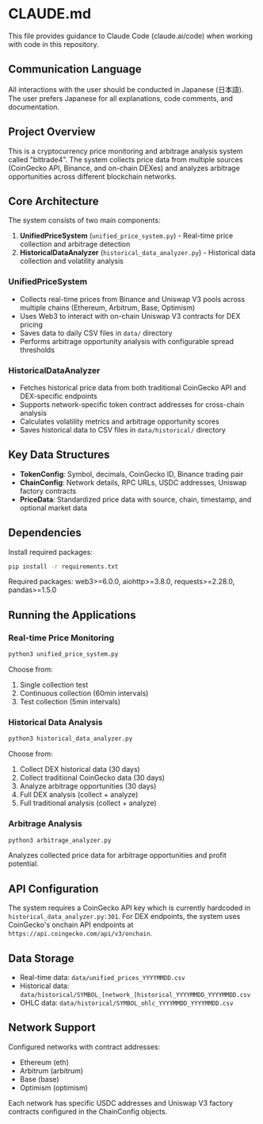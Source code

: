 # CLAUDE.md

This file provides guidance to Claude Code (claude.ai/code) when working with code in this repository.

## Communication Language

All interactions with the user should be conducted in Japanese (日本語). The user prefers Japanese for all explanations, code comments, and documentation.

## Project Overview

This is a cryptocurrency price monitoring and arbitrage analysis system called "bittrade4". The system collects price data from multiple sources (CoinGecko API, Binance, and on-chain DEXes) and analyzes arbitrage opportunities across different blockchain networks.

## Core Architecture

The system consists of two main components:

1. **UnifiedPriceSystem** (`unified_price_system.py`) - Real-time price collection and arbitrage detection
2. **HistoricalDataAnalyzer** (`historical_data_analyzer.py`) - Historical data collection and volatility analysis

### UnifiedPriceSystem
- Collects real-time prices from Binance and Uniswap V3 pools across multiple chains (Ethereum, Arbitrum, Base, Optimism)
- Uses Web3 to interact with on-chain Uniswap V3 contracts for DEX pricing
- Saves data to daily CSV files in `data/` directory
- Performs arbitrage opportunity analysis with configurable spread thresholds

### HistoricalDataAnalyzer  
- Fetches historical price data from both traditional CoinGecko API and DEX-specific endpoints
- Supports network-specific token contract addresses for cross-chain analysis
- Calculates volatility metrics and arbitrage opportunity scores
- Saves historical data to CSV files in `data/historical/` directory

## Key Data Structures

- **TokenConfig**: Symbol, decimals, CoinGecko ID, Binance trading pair
- **ChainConfig**: Network details, RPC URLs, USDC addresses, Uniswap factory contracts
- **PriceData**: Standardized price data with source, chain, timestamp, and optional market data

## Dependencies

Install required packages:
```bash
pip install -r requirements.txt
```

Required packages: web3>=6.0.0, aiohttp>=3.8.0, requests>=2.28.0, pandas>=1.5.0

## Running the Applications

### Real-time Price Monitoring
```bash
python3 unified_price_system.py
```
Choose from:
1. Single collection test
2. Continuous collection (60min intervals) 
3. Test collection (5min intervals)

### Historical Data Analysis
```bash
python3 historical_data_analyzer.py
```
Choose from:
1. Collect DEX historical data (30 days)
2. Collect traditional CoinGecko data (30 days)
3. Analyze arbitrage opportunities (30 days)
4. Full DEX analysis (collect + analyze)
5. Full traditional analysis (collect + analyze)

### Arbitrage Analysis
```bash
python3 arbitrage_analyzer.py
```
Analyzes collected price data for arbitrage opportunities and profit potential.

## API Configuration

The system requires a CoinGecko API key which is currently hardcoded in `historical_data_analyzer.py:301`. For DEX endpoints, the system uses CoinGecko's onchain API endpoints at `https://api.coingecko.com/api/v3/onchain`.

## Data Storage

- Real-time data: `data/unified_prices_YYYYMMDD.csv`
- Historical data: `data/historical/SYMBOL_[network_]historical_YYYYMMDD_YYYYMMDD.csv`
- OHLC data: `data/historical/SYMBOL_ohlc_YYYYMMDD_YYYYMMDD.csv`

## Network Support

Configured networks with contract addresses:
- Ethereum (eth)
- Arbitrum (arbitrum) 
- Base (base)
- Optimism (optimism)

Each network has specific USDC addresses and Uniswap V3 factory contracts configured in the ChainConfig objects.
